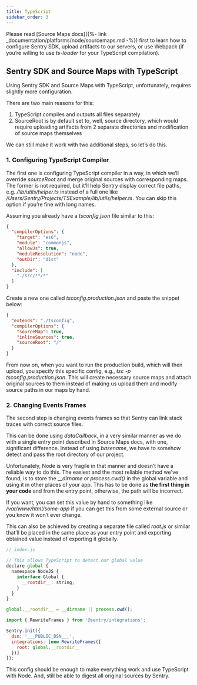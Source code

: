 ```yaml
---
title: TypeScript
sidebar_order: 3
---
```


Please read [Source Maps docs]({%- link _documentation/platforms/node/sourcemaps.md -%}) first to learn how to configure Sentry SDK, upload artifacts to our servers, or use Webpack (if you’re willing to use _ts-loader_ for your TypeScript compilation).

## Sentry SDK and Source Maps with TypeScript

Using Sentry SDK and Source Maps with TypeScript, unfortunately, requires slightly more configuration.

There are two main reasons for this:

1.  TypeScript compiles and outputs all files separately
2.  SourceRoot is by default set to, well, source directory, which would require uploading artifacts from 2 separate directories and modification of source maps themselves

We can still make it work with two additional steps, so let’s do this.

### 1. Configuring TypeScript Compiler

The first one is configuring TypeScript compiler in a way, in which we’ll override _sourceRoot_ and merge original sources with corresponding maps. The former is not required, but it’ll help Sentry display correct file paths, e.g. _/lib/utils/helper.ts_ instead of a full one like _/Users/Sentry/Projects/TSExample/lib/utils/helper.ts_. You can skip this option if you’re fine with long names.

Assuming you already have a _tsconfig.json_ file similar to this:

```json
{
  "compilerOptions": {
    "target": "es6",
    "module": "commonjs",
    "allowJs": true,
    "moduleResolution": "node",
    "outDir": "dist"
  },
  "include": [
    "./src/**/*"
  ]
}
```

Create a new one called _tsconfig.production.json_ and paste the snippet below:

```json
{
  "extends": "./tsconfig",
  "compilerOptions": {
    "sourceMap": true,
    "inlineSources": true,
    "sourceRoot": "/"
  }
}
```

From now on, when you want to run the production build, which will then upload, you specify this specific config, e.g., _tsc -p tsconfig.production.json_. This will create necessary source maps and attach original sources to them instead of making us upload them and modify source paths in our maps by hand.

### 2. Changing Events Frames

The second step is changing events frames so that Sentry can link stack traces with correct source files.

This can be done using _dataCallback_, in a very similar manner as we do with a single entry point described in Source Maps docs, with one, significant difference. Instead of using _basename_, we have to somehow detect and pass the root directory of our project.

Unfortunately, Node is very fragile in that manner and doesn’t have a reliable way to do this. The easiest and the most reliable method we've found, is to store the ___dirname_ or _process.cwd()_ in the global variable and using it in other places of your app. This has to be done as **the first thing in your code** and from the entry point, otherwise, the path will be incorrect.

If you want, you can set this value by hand to something like _/var/www/html/some-app_ if you can get this from some external source or you know it won’t ever change.

This can also be achieved by creating a separate file called _root.js_ or similar that’ll be placed in the same place as your entry point and exporting obtained value instead of exporting it globally.

```javascript
// index.js

// This allows TypeScript to detect our global value
declare global {
  namespace NodeJS {
    interface Global {
      __rootdir__: string;
    }
  }
}

global.__rootdir__ = __dirname || process.cwd();
```

```javascript
import { RewriteFrames } from '@sentry/integrations';

Sentry.init({
  dsn: '___PUBLIC_DSN___',
  integrations: [new RewriteFrames({
    root: global.__rootdir__
  })]
});
```

This config should be enough to make everything work and use TypeScript with Node. And, still be able to digest all original sources by Sentry.
